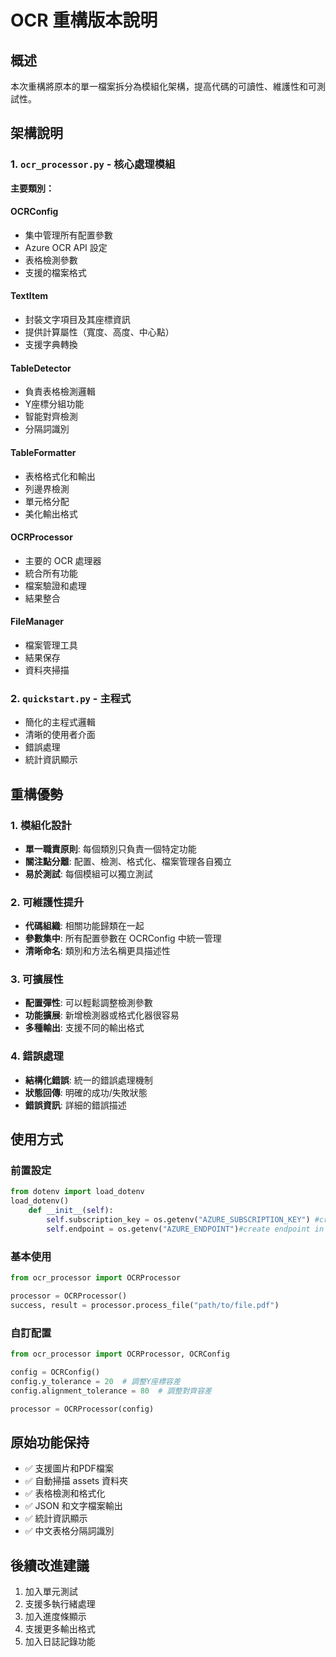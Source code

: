 # OCR 重構版本說明

## 概述
本次重構將原本的單一檔案拆分為模組化架構，提高代碼的可讀性、維護性和可測試性。

## 架構說明

### 1. `ocr_processor.py` - 核心處理模組
**主要類別：**

#### OCRConfig
- 集中管理所有配置參數
- Azure OCR API 設定
- 表格檢測參數
- 支援的檔案格式

#### TextItem 
- 封裝文字項目及其座標資訊
- 提供計算屬性（寬度、高度、中心點）
- 支援字典轉換

#### TableDetector
- 負責表格檢測邏輯
- Y座標分組功能
- 智能對齊檢測
- 分隔詞識別

#### TableFormatter
- 表格格式化和輸出
- 列邊界檢測
- 單元格分配
- 美化輸出格式

#### OCRProcessor
- 主要的 OCR 處理器
- 統合所有功能
- 檔案驗證和處理
- 結果整合

#### FileManager
- 檔案管理工具
- 結果保存
- 資料夾掃描

### 2. `quickstart.py` - 主程式
- 簡化的主程式邏輯
- 清晰的使用者介面
- 錯誤處理
- 統計資訊顯示

## 重構優勢

### 1. 模組化設計
- **單一職責原則**: 每個類別只負責一個特定功能
- **關注點分離**: 配置、檢測、格式化、檔案管理各自獨立
- **易於測試**: 每個模組可以獨立測試

### 2. 可維護性提升
- **代碼組織**: 相關功能歸類在一起
- **參數集中**: 所有配置參數在 OCRConfig 中統一管理
- **清晰命名**: 類別和方法名稱更具描述性

### 3. 可擴展性
- **配置彈性**: 可以輕鬆調整檢測參數
- **功能擴展**: 新增檢測器或格式化器很容易
- **多種輸出**: 支援不同的輸出格式

### 4. 錯誤處理
- **結構化錯誤**: 統一的錯誤處理機制
- **狀態回傳**: 明確的成功/失敗狀態
- **錯誤資訊**: 詳細的錯誤描述

## 使用方式

### 前置設定
```python
from dotenv import load_dotenv
load_dotenv()
    def __init__(self):
        self.subscription_key = os.getenv("AZURE_SUBSCRIPTION_KEY") #create key in .env
        self.endpoint = os.getenv("AZURE_ENDPOINT")#create endpoint in .env
```

### 基本使用
```python
from ocr_processor import OCRProcessor

processor = OCRProcessor()
success, result = processor.process_file("path/to/file.pdf")
```

### 自訂配置
```python
from ocr_processor import OCRProcessor, OCRConfig

config = OCRConfig()
config.y_tolerance = 20  # 調整Y座標容差
config.alignment_tolerance = 80  # 調整對齊容差

processor = OCRProcessor(config)
```

## 原始功能保持
- ✅ 支援圖片和PDF檔案
- ✅ 自動掃描 assets 資料夾
- ✅ 表格檢測和格式化
- ✅ JSON 和文字檔案輸出
- ✅ 統計資訊顯示
- ✅ 中文表格分隔詞識別

## 後續改進建議
1. 加入單元測試
2. 支援多執行緒處理
3. 加入進度條顯示
4. 支援更多輸出格式
5. 加入日誌記錄功能
